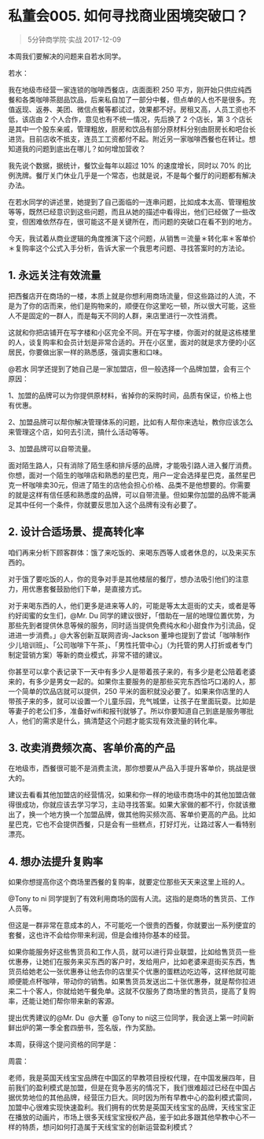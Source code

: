 # 私董会005. 如何寻找商业困境突破口？
> 5分钟商学院·实战
2017-12-09

本周我们要解决的问题来自若水同学。

若水：

我在地级市经营一家连锁的咖啡西餐店，店面面积 250 平方，刚开始只供应纯西餐和各类咖啡茶甜品饮品，后来私自加了一部分中餐，但点单的人也不是很多。充值返现、返券、美团、微信点餐等都试过，效果都不好。房租又高，人员工资也不低，该店由 2 个人合作，意见也有不统一情况，先后换了 2 个店长，第 3 个店长是其中一个股东亲戚，管理粗放，厨房和饮品有部分原材料分别由厨房长和吧台长进货。目前店收不抵支，连员工工资都付不起。附近另一家咖啡西餐也在转让。想知道我的问题到底出在哪儿？如何增加营收？

我先说个数据，据统计，餐饮业每年以超过 10% 的速度增长，同时以 70% 的比例洗牌。餐厅关门休业几乎是一个常态，也就是说，不是每个餐厅的问题都有解决办法。

在若水同学的讲述里，她提到了自己面临的一连串问题，比如成本太高、管理粗放等等，既然已经意识到这些问题，而且从她的描述中看得出，他们已经做了一些改变，但困难依然存在，很可能这不是关键所在，而问题的突破口在看不到的地方。

今天，我试着从商业逻辑的角度推演下这个问题，从销售＝流量＊转化率＊客单价＊复购率这个公式入手分析，告诉大家一个我思考问题、寻找答案时的方法论。

## 1. 永远关注有效流量
把西餐店开在商场的一楼，本质上就是你想利用商场流量，但这些路过的人流，不是为了你的店而来，他们是购物来的，顺便在你这里吃一顿，所以很大可能，这些人不是固定的一群人，而是每天不同的人群，来店里进行一次性消费。

这就和你把店铺开在写字楼和小区完全不同。开在写字楼，你面对的就是这栋楼里的人，谈复购率和会员计划是非常合适的。开在小区里，面对的就是求方便的小区居民，你要做出家一样的熟悉感，强调实惠和口味。

@若水 同学还提到了她自己是一家加盟店，但一般选择一个品牌加盟，会有三个原因：

1、加盟的品牌可以为你提供原材料，省掉你的采购时间，品质有保证，价格上也有优惠。

2、加盟品牌可以帮你解决管理体系的问题，比如有人帮你来选址，教你应该怎么来管理这个店，如何去引流，搞什么活动等等。

3、加盟品牌可以自带流量。

面对陌生路人，只有消除了陌生感和排斥感的品牌，才能吸引路人进入餐厅消费。你想，面对一个陌生的咖啡店和熟悉的星巴克，用户一定会选择星巴克，虽然星巴克一杯咖啡卖30元，但进了陌生的店他会担心价格、品类不是他想要的。你需要的就是这样有信任感和熟悉度的品牌，可以自带流量。但如果你加盟的品牌不能满足其中任何一个条件，你就要反思加入这个品牌有没有必要了。

## 2. 设计合适场景、提高转化率
咱们再来分析下顾客群体：饿了来吃饭的、来喝东西等人或者休息的，以及来买东西的。

对于饿了要吃饭的人，你的竞争对手是其他楼层的餐厅，想办法吸引他们的注意力，用优惠套餐鼓励他们下单，是直接方式。 

对于来喝东西的人，他们更多是进来等人的，可能是等太太逛街的丈夫，或者是等约好闺蜜的女生们，@Mr. Du 同学的建议很好，「借助在一层的地理位置优势，为那些先到者提供休息等候的服务，同时适当提供免费纯水和小甜食作为引流品，促进进一步消费。」@大客创新互联网咨询-Jackson 董坤也提到了尝试「咖啡制作少儿培训班」、「公司咖啡下午茶」、「男性托管中心」（为托管的男人打折或者专门制定营销方案）等新的商业模式，非常不错的建议。

你甚至可以拿个表记录下一天中有多少人是带着孩子来的，有多少是老公陪着老婆来的，有多少是男女一起的。如果你主要服务的是那些买完东西恰巧口渴的人，那一个简单的饮品店就可以提供，250 平米的面积就没必要了。如果来你店里的人带孩子来的多，就可以设置一个儿童乐园，充气城堡，让孩子在里面玩耍。比如是等妻子的老公们多，准备好wifi和报刊就够了。所以你要知道自己到底是服务哪批人，他们的需求是什么，搞清楚这个问题才能实现有效流量的转化率。

## 3. 改卖消费频次高、客单价高的产品
在地级市，西餐很可能不是消费主流，那你想要从产品入手提升客单价，挑战是很大的。

建议去看看其他加盟店的经营情况，如果和你一样的地级市商场中的其他加盟店做得很成功，你就应该去学习学习，主动寻找答案。如果大家做的都不行，你就该撤出了，换一个地方换一个加盟品牌，做其他购买频次高、客单价更高的产品。比如星巴克，它也不会提供西餐，只是会有一些糕点，打好灯光，让路过客人一看特别漂亮。

## 4. 想办法提升复购率
如果你想提高你这个商场里西餐的复购率，就要定位那些天天来这里上班的人。

@Tony to ni 同学提到了有效利用商场的固有人流。这指的是商场的售货员、工作人员等。

但这是一群非常在意成本的人，不可能吃一个很贵的西餐，你就要出一系列便宜的套餐，这也许不会给你带来利润，但是会维持你基本的经营。

如果你能服务好这些售货员和工作人员，就可以进行异业联盟，比如给售货员一些优惠券，让她们在服务来买东西的客户时，发给用户，比如老婆来逛街买东西，售货员给她老公一张优惠券让他去你的店里买个优惠的蛋糕边吃边等，这样他就可能顺便能点杯咖啡，带动你的销售。如果售货员发送出二十张优惠券，就是帮你拉进来二十个客人，你就给她午餐免单。这就不仅服务了商场里的售货员，提高了复购率，还能让她们帮你带来新的客源。

提出优秀建议的@Mr. Du  @大董  @Tony to ni这三位同学，我会送上第一时间新鲜出炉的第一季全套四册书，签名版，作为奖励。

本周，获得这个提问资格的同学是：

周震：

老师，我是英国天线宝宝品牌在中国区的早教项目授权代理，在中国发展四年，目前我们的盈利模式是加盟，但是在竞争恶劣的情况下，我们很难超过已经在中国占据优势地位的其他品牌，经营压力巨大。同时因为所有早教中心的盈利模式雷同，加盟中心很难实现快速盈利。我们拥有的优势是英国天线宝宝的品牌，天线宝宝正在播放的动画片，市场上很多天线宝宝授权产品，鉴于如此多跟其他早教中心不一样的特质，想问如何打造属于天线宝宝的创新运营盈利模式？    
